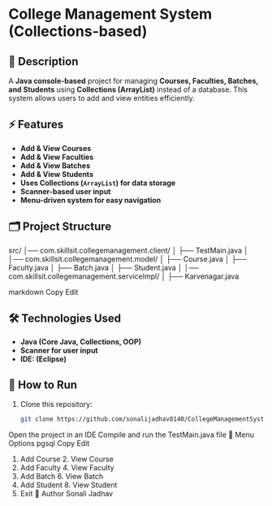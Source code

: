 # College Management System (Collections-based)

## 📌 Description
A **Java console-based** project for managing **Courses, Faculties, Batches, and Students** using **Collections (ArrayList)** instead of a database. This system allows users to add and view entities efficiently.  

## ⚡ Features
- **Add & View Courses**
- **Add & View Faculties**
- **Add & View Batches**
- **Add & View Students**
- **Uses Collections (`ArrayList`) for data storage**
- **Scanner-based user input**
- **Menu-driven system for easy navigation**

## 🗂 Project Structure
src/ │── com.skillsit.collegemanagement.client/ │ ├── TestMain.java │ │── com.skillsit.collegemanagement.model/ │ ├── Course.java │ ├── Faculty.java │ ├── Batch.java │ ├── Student.java │ │── com.skillsit.collegemanagement.serviceImpl/ │ ├── Karvenagar.java

markdown
Copy
Edit

## 🛠 Technologies Used
- **Java (Core Java, Collections, OOP)**
- **Scanner for user input**
- **IDE: (Eclipse)**

## 🚀 How to Run
1. Clone this repository:
   ```sh
   git clone https://github.com/sonalijadhav8140/CollegeManagementSystem_With_Collection.git
Open the project in an IDE
Compile and run the TestMain.java file
📜 Menu Options
pgsql
Copy
Edit
1. Add Course       2. View Course
3. Add Faculty      4. View Faculty
5. Add Batch        6. View Batch
7. Add Student      8. View Student
9. Exit
👤 Author
Sonali Jadhav
